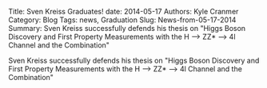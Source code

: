 Title: Sven Kreiss Graduates!
date: 2014-05-17
Authors: Kyle Cranmer
Category: Blog
Tags: news, Graduation
Slug: News-from-05-17-2014
Summary:  Sven Kreiss successfully defends his thesis on "Higgs Boson Discovery and First Property Measurements with the H --> ZZ* --> 4l Channel and the Combination"

Sven Kreiss successfully defends his thesis on "Higgs Boson Discovery and First Property Measurements with the H --> ZZ* --> 4l Channel and the Combination"


 